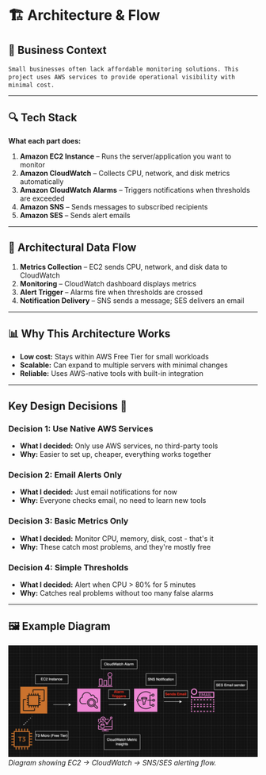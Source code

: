 # 🏗️ Architecture & Flow

## 📜 Business Context

```
Small businesses often lack affordable monitoring solutions. This project uses AWS services to provide operational visibility with minimal cost.
```

---

## 🔍 Tech Stack

**What each part does:**

1. **Amazon EC2 Instance** – Runs the server/application you want to monitor
2. **Amazon CloudWatch** – Collects CPU, network, and disk metrics automatically
3. **Amazon CloudWatch Alarms** – Triggers notifications when thresholds are exceeded
4. **Amazon SNS** – Sends messages to subscribed recipients
5. **Amazon SES** – Sends alert emails

---

## 🔄 Architectural Data Flow

1. **Metrics Collection** – EC2 sends CPU, network, and disk data to CloudWatch
2. **Monitoring** – CloudWatch dashboard displays metrics
3. **Alert Trigger** – Alarms fire when thresholds are crossed
4. **Notification Delivery** – SNS sends a message; SES delivers an email

---

## 📊 Why This Architecture Works

- **Low cost:** Stays within AWS Free Tier for small workloads
- **Scalable:** Can expand to multiple servers with minimal changes
- **Reliable:** Uses AWS-native tools with built-in integration

---

## Key Design Decisions 🥸

### Decision 1: Use Native AWS Services

- **What I decided:** Only use AWS services, no third-party tools
- **Why:** Easier to set up, cheaper, everything works together

### Decision 2: Email Alerts Only

- **What I decided:** Just email notifications for now
- **Why:** Everyone checks email, no need to learn new tools

### Decision 3: Basic Metrics Only

- **What I decided:** Monitor CPU, memory, disk, cost - that's it
- **Why:** These catch most problems, and they're mostly free

### Decision 4: Simple Thresholds

- **What I decided:** Alert when CPU > 80% for 5 minutes
- **Why:** Catches real problems without too many false alarms

---

## 🖼️ Example Diagram

![Architecture Diagram](/docs/images/cloud-monitor-architecture.png)  
_Diagram showing EC2 → CloudWatch → SNS/SES alerting flow._
